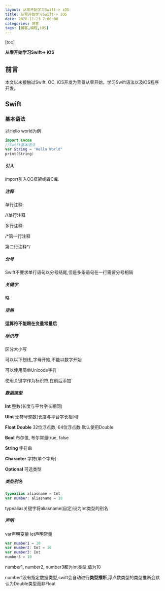 ```yaml
---
layout: 从零开始学习Swift-> iOS
title: 从零开始学习Swift-> iOS
date: 2020-11-23 7:00:00
categories: 博客
tags: [博客,编程,iOS]
---
```


[toc]

**从零开始学习Swift-> iOS**
<!-- more -->

## 前言

本文以未接触过Swift, OC, iOS开发为背景从零开始，学习Swift语法以及iOS程序开发。

## Swift

### 基本语法

以Hello world为例

```swift
import Cocoa
//Swift基本语法
var String = "Hello World"
print(String)
```



##### 引入

import引入OC框架或者C库.



##### 注释

单行注释:

//单行注释

多行注释:

/*第一行注释

第二行注释*/



##### 分号

Swift不要求单行语句以分号结尾,但是多条语句在一行需要分号相隔



##### 关键字

略



##### 空格

**运算符不能跟在变量常量后**



##### 标识符

区分大小写

可以以下划线_字母开始,不能以数字开始

可以使用简单Unicode字符

使用关键字作为标识符,在前后添加`



##### 数据类型 

**Int** 整数(长度与平台字长相同)

**UInt** 无符号整数(长度与平台字长相同)

**Float Double** 32位浮点数, 64位浮点数,默认使用Double

**Bool** 布尔值, 布尔常量true, false

**String** 字符串

**Character** 字符(单个字母)

**Optional** 可选类型



##### 类型别名

```swift
typealias aliasname = Int
var number: aliasname = 10
```

typealias关键字将aliasname(自定)设为Int类型的别名



##### 声明

var声明变量 let声明常量

```swift
var number1 = 10
var number2: Int = 10
var number3: Int
number3 = 10

```

number1, number2, number3都为Int类型,值为10

number1没有指定数据类型,swift会自动进行**类型推断**,浮点数类型的类型推断会默认为Double类型而非Float



